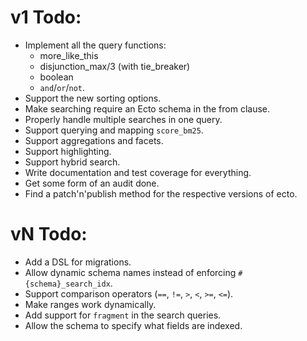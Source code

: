 # v1 Todo:
* Implement all the query functions:
  * more_like_this
  * disjunction_max/3 (with tie_breaker)
  * boolean
  * `and`/`or`/`not`.
* Support the new sorting options.
* Make searching require an Ecto schema in the from clause.
* Properly handle multiple searches in one query.
* Support querying and mapping `score_bm25`.
* Support aggregations and facets.
* Support highlighting.
* Support hybrid search.
* Write documentation and test coverage for everything.
* Get some form of an audit done.
* Find a patch'n'publish method for the respective versions of ecto.

# vN Todo:
* Add a DSL for migrations.
* Allow dynamic schema names instead of enforcing `#{schema}_search_idx`.
* Support comparison operators (`==`, `!=`, `>`, `<`, `>=`, `<=`).
* Make ranges work dynamically.
* Add support for `fragment` in the search queries.
* Allow the schema to specify what fields are indexed.
